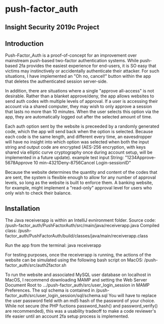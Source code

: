 # push-factor_auth
## Insight Security 2019c Project

## Introduction 

Push-Factor_Auth is a proof-of-concept for an improvement over mainstream push-based two-factor authentication systems. While push-based 2fa provides the easiest experience for end-users, it is SO easy that victims may instinctively or accidentally authenticate their attacker. For such situations, I have implemented an "Oh no, cancel!" button within the app that deletes the authenticated session server-side.

In addition, there are situations where a single "approve all-access" is not desirable. Rather than a blanket approve/deny, the app allows websites to send auth codes with multiple levels of approval. If a user is accessing their account via a shared computer, they may wish to only approve a session that lasts no more than 10 minutes. When the user selects this option via the app, they are automatically logged out after the selected amount of time.

Each auth option sent by the website is preceeded by a randomly generated code, which the app will send back when the option is selected. Because each code is the same length, and different every time, an eavesdropper will have no insight into which option was selected when both the input string and output code are encrypted (AES-256 encryption, with keys shared via elliptic curve cryptography once during account setup, will be implemented in a future update).
example test input String:
"1234Approve-5678Approve 10 min-4321Deny-8756Cancel Login-sessionID"

Because the website determines the quantity and content of the codes that are sent, the system is flexible enough to allow for any number of approval levels, so long as the website is built to enforce them. A banking website, for example, might implement a "read-only" approval level for users who only wish to check their balance.

## Installation

The Java receiverapp is within an IntelliJ evnironment folder.
Source code: /push-factor_auth/PushFactorAuth/src/main/java/receiverapp.java
Compiled class: /push-factor_auth/PushFactorAuth/build/classes/java/main/receiverapp.class

Run the app from the terminal:
java receiverapp

For testing purposes, once the receiverapp is running, the actions of the website can be simulated using the following bash script on MacOS:
/push-factor_auth/src/auth2factor.sh

To run the website and associated MySQL user database on localhost in MacOS, I recommend downloading MAMP and setting the Web Server Document Root to .../push-factor_auth/src/user_login_session in MAMP Preferences. The sql schema is contained in /push-factor_auth/src/user_login_session/sql/schema.sql
You will have to replace the user password field with an md5 hash of the password of your choice. While not secure (the PHP fuctions password_hash() and password_verify() are recommended), this was a usability tradeoff to make a code reviewer's life easier until an account 2fa setup process is implemented.